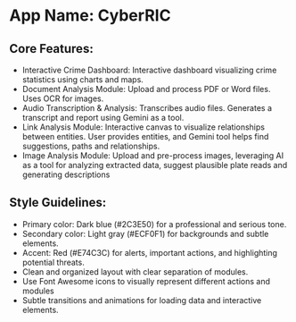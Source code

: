 # **App Name**: CyberRIC

## Core Features:

- Interactive Crime Dashboard: Interactive dashboard visualizing crime statistics using charts and maps.
- Document Analysis Module: Upload and process PDF or Word files. Uses OCR for images.
- Audio Transcription & Analysis: Transcribes audio files. Generates a transcript and report using Gemini as a tool.
- Link Analysis Module: Interactive canvas to visualize relationships between entities. User provides entities, and Gemini tool helps find suggestions, paths and relationships.
- Image Analysis Module: Upload and pre-process images, leveraging AI as a tool for analyzing extracted data, suggest plausible plate reads and generating descriptions

## Style Guidelines:

- Primary color: Dark blue (#2C3E50) for a professional and serious tone.
- Secondary color: Light gray (#ECF0F1) for backgrounds and subtle elements.
- Accent: Red (#E74C3C) for alerts, important actions, and highlighting potential threats.
- Clean and organized layout with clear separation of modules.
- Use Font Awesome icons to visually represent different actions and modules
- Subtle transitions and animations for loading data and interactive elements.